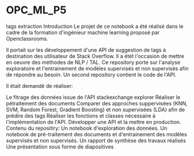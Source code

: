 # OPC_ML_P5
tags extraction
Introduction
Le projet de ce notebook a été réalisé dans le cadre de la formation d'ingénieur machine learning proposé par Openclassrooms.

Il portait sur les développement d'une API de suggestion de tags à destination des utilisateur de Stack Overflow. Il a étét l'occasion de mettre en oeuvre des méthodes de NLP / TAL. Ce repository porte sur l'analyse exploratoire et l'entrainement de modèles supervisés et non supervisés afin de répondre au besoin. Un second repository contient le code de l'API.

Il était demandé de réaliser:

Le fitrage des données issue de l'API stackexchange explorer
Réaliser le pétraitement des documents
Comparer des approches suppervisées (KNN, SVM, Random Forest, Gradient Boosting) et non supervisées (LDA) afin de prédire des tags
Réaliser les fonctions et classes nécessaire à l'implémentation de l'API.
Développer une API et la mettre en production.
Contenu du repositiry:
Un notebook d'exploration des données.
Un notebook de pré-traitement des documents et d'entrainement des modèles supervisés et non supervisés.
Un rapport de synthèse des travaux réalisés
Une présentation sous forme de diapositives

